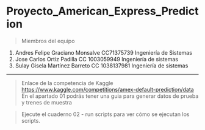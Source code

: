 # Proyecto_American_Express_Prediction

>Miembros del equipo
1. Andres Felipe Graciano Monsalve CC71375739 Ingeniería de Sistemas
2. Jose Carlos Ortiz Padilla CC 1003059949 Ingeniería de sistemas
3. Sulay Gisela Martínez Barreto CC 1038137981 Ingeniería de sistemas
-------------
>Enlace de la competencia de Kaggle
https://www.kaggle.com/competitions/amex-default-prediction/data
En el apartado 01 podrás tener una guia  para generar datos de prueba y trenes de muestra

>Ejecute el cuaderno 02 - run scripts para ver cómo se ejecutan los scripts.
